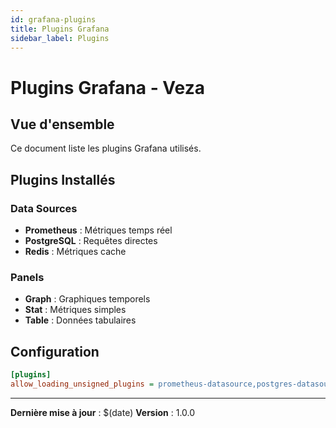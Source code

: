 ```yaml
---
id: grafana-plugins
title: Plugins Grafana
sidebar_label: Plugins
---
```


# Plugins Grafana - Veza

## Vue d'ensemble

Ce document liste les plugins Grafana utilisés.

## Plugins Installés

### Data Sources
- **Prometheus** : Métriques temps réel
- **PostgreSQL** : Requêtes directes
- **Redis** : Métriques cache

### Panels
- **Graph** : Graphiques temporels
- **Stat** : Métriques simples
- **Table** : Données tabulaires

## Configuration

```ini
[plugins]
allow_loading_unsigned_plugins = prometheus-datasource,postgres-datasource
```

---

**Dernière mise à jour** : $(date)
**Version** : 1.0.0 